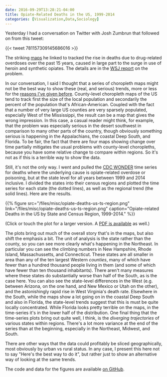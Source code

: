 ```yaml
---
date: 2016-09-29T13:28:21-04:00
title: Opiate-Related Deaths in the US, 1999-2014
categories: [Visualization,Data,Sociology]
---
```


Yesterday I had a conversation on Twitter with Josh Zumbrun that followed on from this tweet: 

{{< tweet 781157309145686016 >}}

The striking [maps](files/misc/opiate-deaths-us-ts-region.png) he linked to tracked the rise in deaths due to drug-related overdoses over the past 15 years, caused in large part to the surge in use of heroin and synthetic opiates. The details are in the [WSJ report](http://www.wsj.com/articles/for-small-town-cops-opioid-scourge-hits-close-to-home-1475074699) on the problem. 

In our conversation, I said I thought that a series of choropleth maps might not be the best way to show these (real, and serious) trends, more or less for the [reasons I've given before](https://kieranhealy.org/blog/archives/2015/06/12/americas-ur-choropleths/). County-level choropleth maps of the US tend to track first the size of the local population and secondarily the percent of the population that's African-American. Coupled with the fact that a number of very large US counties are very sparsely populated, especially West of the Mississippi, the result can be a map that gives the wrong impression. In this case, a casual reader might think, for example, that the problem was especially serious in the desert southwest in comparison to many other parts of the country, though obviously something serious is happening in the Appalachians, the coastal Deep South, and Florida. To be fair, the fact that there are four maps showing change over time partially mitigates the usual problems with county-level choropleths, because you have some relative change to compare within regions. So it's not as if this is a terrible way to show the data. 

Still, it's not the only way. I went and pulled the [CDC WONDER](http://wonder.cdc.gov) time series for deaths where the underlying cause is opiate-related overdose or poisoning, but at the state level for all years between 1999 and 2014 inclusive. I divided the states into their census regions and plotted the time series for each state (the dotted lines), as well as the regional trend (the solid lines). Here are the results. 

{{% figure src="/files/misc/opiate-deaths-us-ts-region.png" link="/files/misc/opiate-deaths-us-ts-region.png" caption="Opiate-related Deaths in the US by State and Census Region, 1999-2014." %}}

(Click or touch the plot for a larger version. A [PDF is available](/files/misc/opiate-deaths-us-ts-region-facet.pdf) as well.)

The plots bring out much of the overall story that's in the maps, but also shift the emphasis a bit. The unit of analysis is the state rather than the county, so you can see more clearly what's happening in the Northeast. In particular you can see the climbing numbers in New Hampshire, Rhode Island, Massachussetts, and Connecticut. These states are all smaller in area than any of the ten largest Western *counties*, many of which have fewer than a hundred thousand people living in them (and some of which have fewer than ten thousand inhabitants). There aren't many measures where these states do substantially worse than half of the South, as is the case here. You can also see the state-level differences in the West (e.g. between Arizona, on the one hand, and New Mexico or Utah on the other), and the astonishingly rapid rise in West Virginia's death rate. Elsewhere in the South, while the maps show a lot going on in the coastal Deep South and also in Florida, the state-level trends suggest that this is must be quite locally concentrated. While Florida looks pretty terrible on the maps, in the time-series it's in the lower half of the distribution. One final thing that the time-series plots bring out quite well, I think, is the *diverging trajectories* of various states within regions. There's a lot more variance at the end of the series than at the beginning, especially in the Northeast, Midwest, and South. 

There are other ways that the data could profitably be sliced geographically, most obviously by urban vs rural status. In any case, I present this here not to say "Here's the best way to do it", but rather just to show an alternative way of looking at the same trends. 

The code and data for the figures are available [on GitHub](https://github.com/kjhealy/us-state-opiates).
